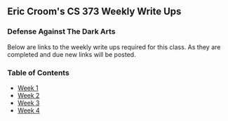 ## Eric Croom's CS 373 Weekly Write Ups
### Defense Against The Dark Arts

Below are links to the weekly write ups required for this class.  As they are completed and due new links will be posted.


### Table of Contents

- <a href="/week1">Week 1</a>
- <a href="/week2">Week 2</a>
- <a href="/week3">Week 3</a>
- <a href="/week4">Week 4</a>




